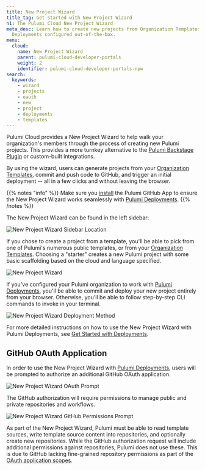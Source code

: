 ```yaml
---
title: New Project Wizard
title_tag: Get started with New Project Wizard
h1: The Pulumi Cloud New Project Wizard
meta_desc: Learn how to create new projects from Organization Templates, with Pulumi
  Deployments configured out-of-the-box.
menu:
  cloud:
    name: New Project Wizard
    parent: pulumi-cloud-developer-portals
    weight: 2
    identifier: pulumi-cloud-developer-portals-npw
search:
  keywords:
    - wizard
    - projects
    - oauth
    - new
    - project
    - deployments
    - templates
---
```


Pulumi Cloud provides a New Project Wizard to help walk your organization's members through the process of creating new Pulumi projects. This provides a more turnkey alternative to the [Pulumi Backstage Plugin](/docs/pulumi-cloud/developer-portals/backstage) or custom-built integrations.

By using the wizard, users can generate projects from your [Organization Templates](/docs/pulumi-cloud/developer-portals/templates), commit and push code to GitHub, and trigger an initial deployment -- all in a few clicks and without leaving the browser.

{{% notes "info" %}}
Make sure you [install](/docs/pulumi-cloud/deployments/reference/#github-app-installation) the Pulumi GitHub App to ensure the New Project Wizard works seamlessly with [Pulumi Deployments](/docs/pulumi-cloud/deployments).
{{% /notes %}}

The New Project Wizard can be found in the left sidebar:

![New Project Wizard Sidebar Location](/docs/pulumi-cloud/developer-portals/new-project-wizard/npw-sidebar.png)

If you chose to create a project from a template, you'll be able to pick from one of Pulumi's numerous public templates, or from your [Organization Templates](/docs/pulumi-cloud/developer-portals/templates). Choosing a "starter" creates a new Pulumi project with some basic scaffolding based on the cloud and language specified.

![New Project Wizard](/docs/pulumi-cloud/developer-portals/new-project-wizard/npw-start.png)

If you've configured your Pulumi organization to work with [Pulumi Deployments](/docs/pulumi-cloud/deployments), you'll be able to commit and deploy your new project entirely from your browser. Otherwise, you'll be able to follow step-by-step CLI commands to invoke in your terminal.

![New Project Wizard Deployment Method](/docs/pulumi-cloud/developer-portals/new-project-wizard/npw-deploy-method.png)

For more detailed instructions on how to use the New Project Wizard with Pulumi Deployments, see [Get Started with Deployments](/docs/pulumi-cloud/deployments/get-started/#new-project-wizard).

## GitHub OAuth Application

In order to use the New Project Wizard with [Pulumi Deployments](/docs/pulumi-cloud/deployments), users will be prompted to authorize an additional GitHub OAuth application.

![New Project Wizard OAuth Prompt](/docs/pulumi-cloud/developer-portals/new-project-wizard/npw-github-oauth-prompt.png)

The GitHub authorization will require permissions to manage public and private repositories and workflows.

![New Project Wizard GitHub Permissions Prompt](/docs/pulumi-cloud/developer-portals/new-project-wizard/npw-github-permissions.png)

As part of the New Project Wizard, Pulumi must be able to read template sources, write template source content into repositories, and optionally create new repositories. While the GitHub authorization request will include additional permissions against repositories, Pulumi does not use these. This is due to GitHub lacking fine-grained repository permissions as part of the [OAuth application scopes](https://docs.github.com/en/apps/oauth-apps/building-oauth-apps/scopes-for-oauth-apps#available-scopes).
